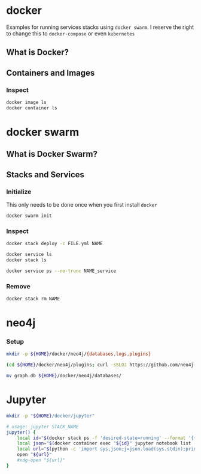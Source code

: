# docker

Examples for running services stacks using `docker swarm`.  I reserve the right to change this to `docker-compose` or even `kubernetes`

## What is Docker?
## Containers and Images
### Inspect
```bash
docker image ls
docker container ls
```
# docker swarm
## What is Docker Swarm?
## Stacks and Services
### Initialize
This only needs to be done once when you first install `docker`
```bash
docker swarm init
```
### Inspect
```bash
docker stack deploy -c FILE.yml NAME

docker service ls
docker stack ls

docker service ps --no-trunc NAME_service
```

### Remove
```bash
docker stack rm NAME
```

# neo4j

### Setup
```bash
mkdir -p ${HOME}/docker/neo4j/{databases,logs,plugins}

(cd ${HOME}/docker/neo4j/plugins; curl -sSLOJ https://github.com/neo4j-contrib/neo4j-apoc-procedures/releases/download/3.4.0.7/apoc-3.4.0.7-all.jar)

mv graph.db ${HOME}/docker/neo4j/databases/
```

# Jupyter

```bash
mkdir -p "${HOME}/docker/jupyter"
```

```bash
# usage: jupyter STACK_NAME
jupyter() {
	local id="$(docker stack ps -f 'desired-state=running' --format '{{.Name}}.{{.ID}}' --no-trunc "$1")"
	local json="$(docker container exec "${id}" jupyter notebook list --json)"
	local url="$(python -c 'import sys,json;j=json.load(sys.stdin);print("http://127.0.0.1:%(port)s/?token=%(token)s"%j)' <<< "${json}")"
	open "${url}"
	#xdg-open "${url}"
}
```

